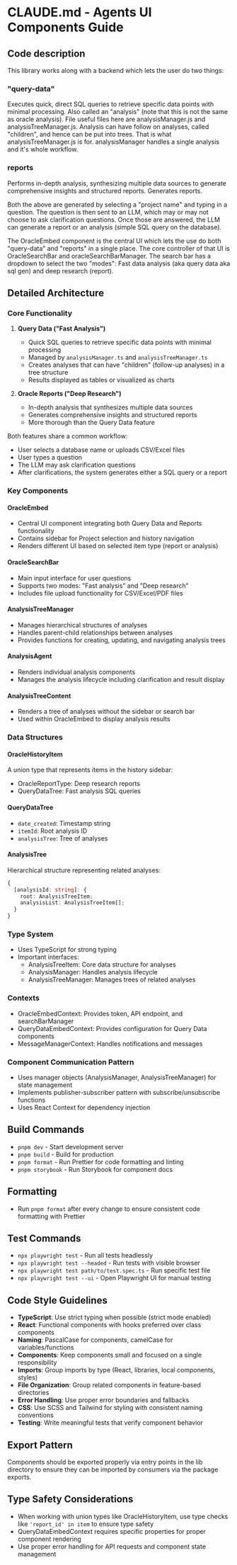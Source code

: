 # CLAUDE.md - Agents UI Components Guide

## Code description

This library works along with a backend which lets the user do two things:

### "query-data"

Executes quick, direct SQL queries to retrieve specific data points with minimal processing. Also called an "analysis" (note that this is not the same as oracle analysis). File useful files here are analysisManager.js and analysisTreeManager.js. Analysis can have follow on analyses, called "children", and hence can be put into trees. That is what analysisTreeManager.js is for. analysisManager handles a single analysis and it's whole workflow.

### reports

Performs in-depth analysis, synthesizing multiple data sources to generate comprehensive insights and structured reports. Generates reports.

Both the above are generated by selecting a "project name" and typing in a question. The question is then sent to an LLM, which may or may not choose to ask clarification questions. Once those are answered, the LLM can generate a report or an analysis (simple SQL query on the database).

The OracleEmbed component is the central UI which lets the use do both "query-data" and "reports" in a single place. The core controller of that UI is OracleSearchBar and oracleSearchBarManager. The search bar has a dropdown to select the two "modes": Fast data analysis (aka query data aka sql gen) and deep research (report).

## Detailed Architecture

### Core Functionality

1. **Query Data ("Fast Analysis")**

   - Quick SQL queries to retrieve specific data points with minimal processing
   - Managed by `analysisManager.ts` and `analysisTreeManager.ts`
   - Creates analyses that can have "children" (follow-up analyses) in a tree structure
   - Results displayed as tables or visualized as charts

2. **Oracle Reports ("Deep Research")**
   - In-depth analysis that synthesizes multiple data sources
   - Generates comprehensive insights and structured reports
   - More thorough than the Query Data feature

Both features share a common workflow:

- User selects a database name or uploads CSV/Excel files
- User types a question
- The LLM may ask clarification questions
- After clarifications, the system generates either a SQL query or a report

### Key Components

#### OracleEmbed

- Central UI component integrating both Query Data and Reports functionality
- Contains sidebar for Project selection and history navigation
- Renders different UI based on selected item type (report or analysis)

#### OracleSearchBar

- Main input interface for user questions
- Supports two modes: "Fast analysis" and "Deep research"
- Includes file upload functionality for CSV/Excel/PDF files

#### AnalysisTreeManager

- Manages hierarchical structures of analyses
- Handles parent-child relationships between analyses
- Provides functions for creating, updating, and navigating analysis trees

#### AnalysisAgent

- Renders individual analysis components
- Manages the analysis lifecycle including clarification and result display

#### AnalysisTreeContent

- Renders a tree of analyses without the sidebar or search bar
- Used within OracleEmbed to display analysis results

### Data Structures

#### OracleHistoryItem

A union type that represents items in the history sidebar:

- OracleReportType: Deep research reports
- QueryDataTree: Fast analysis SQL queries

#### QueryDataTree

- `date_created`: Timestamp string
- `itemId`: Root analysis ID
- `analysisTree`: Tree of analyses

#### AnalysisTree

Hierarchical structure representing related analyses:

```typescript
{
  [analysisId: string]: {
    root: AnalysisTreeItem;
    analysisList: AnalysisTreeItem[];
  }
}
```

### Type System

- Uses TypeScript for strong typing
- Important interfaces:
  - AnalysisTreeItem: Core data structure for analyses
  - AnalysisManager: Handles analysis lifecycle
  - AnalysisTreeManager: Manages trees of related analyses

### Contexts

- OracleEmbedContext: Provides token, API endpoint, and searchBarManager
- QueryDataEmbedContext: Provides configuration for Query Data components
- MessageManagerContext: Handles notifications and messages

### Component Communication Pattern

- Uses manager objects (AnalysisManager, AnalysisTreeManager) for state management
- Implements publisher-subscriber pattern with subscribe/unsubscribe functions
- Uses React Context for dependency injection

## Build Commands

- `pnpm dev` - Start development server
- `pnpm build` - Build for production
- `pnpm format` - Run Prettier for code formatting and linting
- `pnpm storybook` - Run Storybook for component docs

## Formatting

- Run `pnpm format` after every change to ensure consistent code formatting with Prettier

## Test Commands

- `npx playwright test` - Run all tests headlessly
- `npx playwright test --headed` - Run tests with visible browser
- `npx playwright test path/to/test.spec.ts` - Run specific test file
- `npx playwright test --ui` - Open Playwright UI for manual testing

## Code Style Guidelines

- **TypeScript**: Use strict typing when possible (strict mode enabled)
- **React**: Functional components with hooks preferred over class components
- **Naming**: PascalCase for components, camelCase for variables/functions
- **Components**: Keep components small and focused on a single responsibility
- **Imports**: Group imports by type (React, libraries, local components, styles)
- **File Organization**: Group related components in feature-based directories
- **Error Handling**: Use proper error boundaries and fallbacks
- **CSS**: Use SCSS and Tailwind for styling with consistent naming conventions
- **Testing**: Write meaningful tests that verify component behavior

## Export Pattern

Components should be exported properly via entry points in the lib directory
to ensure they can be imported by consumers via the package exports.

## Type Safety Considerations

- When working with union types like OracleHistoryItem, use type checks like `'report_id' in item` to ensure type safety
- QueryDataEmbedContext requires specific properties for proper component rendering
- Use proper error handling for API requests and component state management
